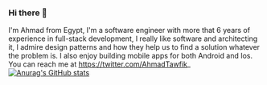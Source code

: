 ### Hi there 👋

I'm Ahmad from Egypt, I'm a software engineer with more that 6 years of experience in full-stack development, I really like software and architecting it, I admire design patterns and how they help us to find a solution whatever the problem is. I also enjoy building mobile apps for both Android and Ios. You can reach me at https://twitter.com/AhmadTawfik_
[![Anurag's GitHub stats](https://github-readme-stats.vercel.app/api?username=Ahmadtawfik-10)](https://github.com/anuraghazra/github-readme-stats)
